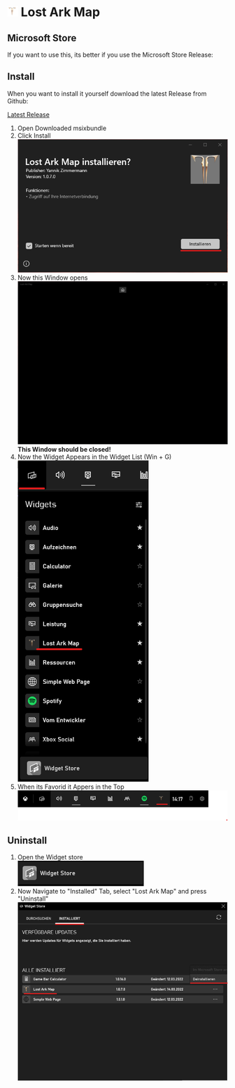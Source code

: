 # ![](LostArkMap\Assets\Square44x44Logo.targetsize-24.png) Lost Ark Map

## Microsoft Store

If you want to use this, its better if you use the Microsoft Store Release:



## Install

When you want to install it yourself download the latest Release from Github:

[Latest Release](https://github.com/Allatu/LostArkMap/releases/download/1.0/LostArkMap_1.0.7.0.msixbundle)

1. Open Downloaded msixbundle
2. Click Install ![InstallPng](./Assets\Install.png)
3. Now this Window opens ![](Assets\Afterinstall.png) **This Window should be closed!**
4. Now the Widget Appears in the Widget List (Win + G) ![](Assets\Widgetlist.png) 
5. When its Favorid it Appers in the Top ![](Assets\stared.png) 

## Uninstall

1. Open the Widget store <br> ![](Assets\widgetstore.png) 
2. Now Navigate to "Installed" Tab, select "Lost Ark Map" and press "Uninstall" ![](Assets\uninstall.png)  



